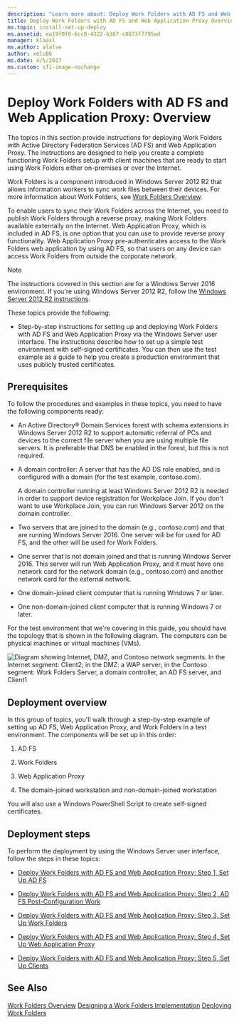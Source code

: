 ```yaml
---
description: "Learn more about: Deploy Work Folders with AD FS and Web Application Proxy: Overview"
title: Deploy Work Folders with AD FS and Web Application Proxy Overview
ms.topic: install-set-up-deploy
ms.assetid: ea19f0f0-6cc0-4322-b387-c0873f7795ad
manager: klaasl
ms.author: alalve
author: xelu86
ms.date: 4/5/2017
ms.custom: sfi-image-nochange
---
```

# Deploy Work Folders with AD FS and Web Application Proxy: Overview

The topics in this section provide instructions for deploying Work Folders with Active Directory Federation Services (AD FS) and Web Application Proxy. The instructions are designed to help you create a complete functioning Work Folders setup with client machines that are ready to start using Work Folders either on-premises or over the Internet.

Work Folders is a component introduced in Windows Server 2012 R2 that allows information workers to sync work files between their devices. For more information about Work Folders, see [Work Folders Overview](Work-Folders-Overview.md).

To enable users to sync their Work Folders across the Internet, you need to publish Work Folders through a reverse proxy, making Work Folders available externally on the Internet. Web Application Proxy, which is included in AD FS, is one option that you can use to provide reverse proxy functionality. Web Application Proxy pre-authenticates access to the Work Folders web application by using AD FS, so that users on any device can access Work Folders from outside the corporate network.

> [!NOTE]
>   The instructions covered in this section are for a Windows Server 2016 environment. If you're using Windows Server 2012 R2, follow the [Windows Server 2012 R2 instructions](/previous-versions/windows/it-pro/windows-server-2012-R2-and-2012/dn747208(v=ws.11)).

These topics provide the following:

-   Step-by-step instructions for setting up and deploying Work Folders with AD FS and Web Application Proxy via the Windows Server user interface. The instructions describe how to set up a simple test environment with self-signed certificates. You can then use the test example as a guide to help you create a production environment that uses publicly trusted certificates.

## Prerequisites
To follow the procedures and examples in these topics, you need to have the following components ready:

-   An Active Directory® Domain Services forest with schema extensions in Windows Server 2012 R2 to support automatic referral of PCs and devices to the correct file server when you are using multiple file servers. It is preferable that DNS be enabled in the forest, but this is not required.

-   A domain controller: A server that has the AD DS role enabled, and is configured with a domain (for the test example, contoso.com).

    A domain controller running at least Windows Server 2012 R2 is needed in order to support device registration for Workplace Join. If you don't want to use Workplace Join, you can run Windows Server 2012 on the domain controller.

-   Two servers that are joined to the domain (e.g., contoso.com) and that are running Windows Server 2016. One server will be for used for AD FS, and the other will be used for Work Folders.

-   One server that is not domain joined and that is running Windows Server 2016. This server will run Web Application Proxy, and it must have one network card for the network domain (e.g., contoso.com) and another network card for the external network.

-   One domain-joined client computer that is running Windows 7 or later.

-   One non-domain-joined client computer that is running Windows 7 or later.

For the test environment that we're covering in this guide, you should have the topology that is shown in the following diagram. The computers can be physical machines or virtual machines (VMs).

![Diagram showing Internet, DMZ, and Contoso network segments. In the Internet segment: Client2; in the DMZ: a WAP server; in the Contoso segment: Work Folders Server, a domain controller, an AD FS server, and Client1](media/deploy-work-folders-adfs/WF_ADFS_WAP_Diagram.png)

## Deployment overview
In this group of topics, you'll walk through a step-by-step example of setting up AD FS, Web Application Proxy, and Work Folders in a test environment. The components will be set up in this order:

1.  AD FS

2.  Work Folders

3.  Web Application Proxy

4.  The domain-joined workstation and non-domain-joined workstation

You will also use a Windows PowerShell Script to create self-signed certificates.

## Deployment steps
To perform the deployment by using the Windows Server user interface, follow the steps in these topics:

-   [Deploy Work Folders with AD FS and Web Application Proxy: Step 1, Set Up AD FS](deploy-work-folders-adfs-step1.md)

-   [Deploy Work Folders with AD FS and Web Application Proxy: Step 2, AD FS Post-Configuration Work](deploy-work-folders-adfs-step2.md)

-   [Deploy Work Folders with AD FS and Web Application Proxy: Step 3, Set Up Work Folders](deploy-work-folders-adfs-step3.md)

-   [Deploy Work Folders with AD FS and Web Application Proxy: Step 4, Set Up Web Application Proxy](deploy-work-folders-adfs-step4.md)

-   [Deploy Work Folders with AD FS and Web Application Proxy: Step 5, Set Up Clients](deploy-work-folders-adfs-step5.md)

## See Also
[Work Folders Overview](Work-Folders-Overview.md)
[Designing a Work Folders Implementation](Plan-Work-Folders.md)
[Deploying Work Folders](Deploy-Work-Folders.md)

